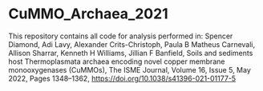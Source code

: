 # CuMMO_Archaea_2021
This repository contains all code for analysis performed in: Spencer Diamond, Adi Lavy, Alexander Crits-Christoph, Paula B Matheus Carnevali, Allison Sharrar, Kenneth H Williams, Jillian F Banfield, Soils and sediments host Thermoplasmata archaea encoding novel copper membrane monooxygenases (CuMMOs), The ISME Journal, Volume 16, Issue 5, May 2022, Pages 1348–1362, https://doi.org/10.1038/s41396-021-01177-5
